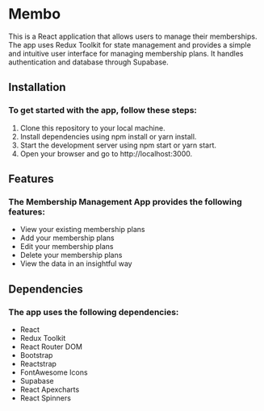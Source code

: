 # Membo

This is a React application that allows users to manage their memberships. The app uses Redux Toolkit for state management and provides a simple and intuitive user interface for managing membership plans. It handles authentication and database through Supabase.

## Installation

### To get started with the app, follow these steps:

1. Clone this repository to your local machine.
2. Install dependencies using npm install or yarn install.
3. Start the development server using npm start or yarn start.
4. Open your browser and go to http://localhost:3000.

## Features

### The Membership Management App provides the following features:

- View your existing membership plans
- Add your membership plans
- Edit your membership plans
- Delete your membership plans
- View the data in an insightful way

## Dependencies

### The app uses the following dependencies:

- React
- Redux Toolkit
- React Router DOM
- Bootstrap
- Reactstrap
- FontAwesome Icons
- Supabase
- React Apexcharts
- React Spinners
